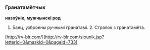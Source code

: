 ### Гранатамётчык
**назоўнік, мужчынскі род**

1. Баец, узброены ручнымі гранатамі. 2. Стралок з гранатамёта.

<a rel="author">[http://rv-blr.com/](http://rv-blr.com/slounik.jsp?letterId=0&maskId=0&pageId=733)</a>
